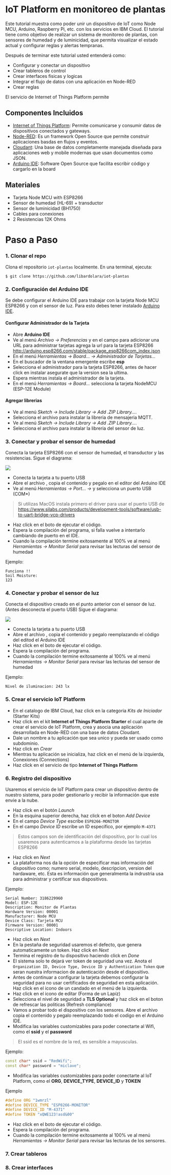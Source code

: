 # IoT Platform en monitoreo de plantas

Este tutorial muestra como poder unir un dispositivo de IoT como Node MCU, Arduino, Raspberry Pi, etc. con los servicios en IBM Cloud. El tutorial tiene como objetivo de realizar un sistema de monitoreo de plantas, con sensores de humedad y de luminicidad, que permita visualizar el estado actual y configurar reglas y alertas tempranas.

Después de terminar este tutorial usted entenderá como: 

* Configurar y conectar un dispositivo
* Crear tableros de control
* Crear interfaces fisicas y logicas
* Integrar el flujo de datos con una aplicación en Node-RED
* Crear reglas

El servicio de Internet of Things Platform permite 


## Componentes Incluidos

* [Internet of Things Platform](https://console.bluemix.net/catalog/services/internet-of-things-platform): Permite comunicarse y consumir datos de dispositivos conectados y gateways.
* [Node-RED](https://nodered.org/): Es un framework Open Source que permite construir aplicaciones basdas en flujos y eventos.
* [Cloudant](https://console.ng.bluemix.net/catalog/services/cloudant-nosql-db): Una base de datos completamente manejada diseñada para aplicaciones web y mobile modernas que usan documentos como JSON.
* [Arduino IDE](https://www.arduino.cc/en/Main/Software): Software Open Source que facilita escribir código y cargarlo en la board


## Materiales

* Tarjeta Node MCU with ESP8266
* Sensor de humedad (HL-69) + transductor
* Sensor de luminicidad (BH1750)
* Cables para conexiones
* 2 Resistencias 12K Ohms

# Paso a Paso

### 1. Clonar el repo

Clona el repositorio `iot-plantas` localmente. En una terminal, ejecuta:

```
$ git clone https://github.com/libardolara/iot-plantas
```

### 2. Configuración del Arduino IDE

Se debe configurar el Arduino IDE para trabajar con la tarjeta Node MCU ESP8266 y con el sensor de luz. Para esto debes tener instalado [Arduino IDE](https://www.arduino.cc/en/Main/Software).

#### Configurar Administrador de la Tarjeta

* Abre **Arduino IDE**
* Ve al menú _Archivo -> Preferencias_ y en el campo para adicionar una URL para administrar tarjetas agrega la url para la tarjeta ESP8266 http://arduino.esp8266.com/stable/package_esp8266com_index.json
* En el menú _Herramientas -> Board... -> Administrador de Tarjetas..._
* En el buscador de la ventana emergente escribe **esp**
* Selecciona el administrador para la tarjeta ESP8266, antes de hacer click en instalar asegurate que la version sea la ultima.
* Espera mientras instala el administrador de la tarjeta.
* En el menú _Herramientas -> Board..._ selecciona la tarjeta NodeMCU (ESP-12E Module)

#### Agregar librerias

* Ve al menú _Sketch -> Include Library -> Add .ZIP Library..._.
* Selecciona el archivo [](pubsubclient-2.3.zip) para instalar la libreria de mensajeria MQTT.
* Ve al menú _Sketch -> Include Library -> Add .ZIP Library..._.
* Selecciona el archivo [](BH1750-master.zip) para instalar la libreria del sensor de luz.

### 3. Conectar y probar el sensor de humedad

Conecta la tarjeta ESP8266 con el sensor de humedad, el transductor y las resistencias. Sigue el diagrama:

![](img/diagram_humidity.png)

* Conecta la tarjeta a tu puerto USB
* Abre el archivo [](codes/humidity_sensor.ccp), copia el contenido y pegalo en el editor del Arduino IDE
* Ve al menú _Herramientas -> Port... ->_ y selecciona un puerto USB (COM*)

> Si utilizas MacOS instala primero el driver para usar el puerto USB de https://www.silabs.com/products/development-tools/software/usb-to-uart-bridge-vcp-drivers

* Haz click en el boto de ejecutar el código.
* Espera la compilación del programa, si falla vuelve a intentarlo cambiando de puerto en el IDE.
* Cuando la compilación termine exitosamente al 100% ve al menú _Herramientas -> Monitor Serial_ para revisar las lecturas del sensor de humedad

Ejemplo:
```
Funciona !!
Soil Moisture:
123
```

### 4. Conectar y probar el sensor de luz

Conecta el dispositivo creado en el punto anterior con el sensor de luz. (Antes desconecta el puerto USB) 
Sigue el diagrama:

![](img/diagram_light.png)

* Conecta la tarjeta a tu puerto USB
* Abre el archivo [](codes/light_sensor.ccp), copia el contenido y pegalo reemplazando el código del editod el Arduino IDE
* Haz click en el boto de ejecutar el código.
* Espera la compilación del programa.
* Cuando la compilación termine exitosamente al 100% ve al menú _Herramientas -> Monitor Serial_ para revisar las lecturas del sensor de humedad

Ejemplo:
```
Nivel de iluminacion: 243 lx
```


### 5. Crear el servicio IoT Platform

* En el catalogo de IBM Cloud, haz click en la categoria _Kits de Iniciador_ (Starter Kits)
* Haz click en el kit **Internet of Things Platform Starter** el cual aparte de crear el servicio de IoT Platform, crea y asocia una aplicación desarrollada en Node-RED con una base de datos Cloudant.
* Dale un nombre a tu aplicación que sea unico y pueda ser usado como subdominio.
* Haz click en _Crear_
* Mientras tu aplicación se inicializa, haz click en el menú de la izquierda, Conexiones (Connections)
* Haz click en el servicio de tipo **Internet of Things Platform**

### 6. Registro del dispositivo

Usaremos el servicio de IoT Platform para crear un dispositivo dentro de nuestro sistema, para poder gestionarlo y recibir la información que este envie a la nube.

* Haz click en el botón _Launch_ 
* En la esquina superior derecha, haz click en el boton _Add Device_
* En el campo _Device Type_ escribe `ESP8266-MONITOR`
* En el campo _Device ID_ escribe un ID especifico, por ejemplo `M-4371`

> Estos campos son de identificación del dispositivo, por lo cual los usaremos para autenticarnos a la plataforma desde las tarjetas ESP8266

* Haz click en _Next_
* La plataforma nos da la opción de especificar mas información del dispositivo como; numero serial, modelo, descripcion, version del hardaware, etc. Esta es información que generalmenta la indrustria usa para administrar y certificar sus dispositivos.

Ejemplo:
```
Serial Number: 3186229960
Model: ESP-12E
Description: Monitor de Plantas
Hardware Version: 00001
Manufacturer: Node MCU
Device Class: Tarjeta MCU
Firmware Version: 00001
Descriptive Location: Indoors
```

* Haz click en _Next_
* En la pestaña de seguridad usaremos el defecto, que genera automaticamente un token. Haz click en _Next_
* Termina el registro de tu dispositivo haciendo click en _Done_
* El sistema solo te dejará ver token de seguridad una vez. Anota el `Organization ID, Device Type, Device ID y Authentication Token` que seran nuestra informacion de autenticación desde el dispositivo.
* Antes de continuar a configurar la tarjeta debemos configurar la seguridad para no usar certificados de seguridad en esta aplicación. Haz click en el icono de un candado en el menú de la izquierda.
* Haz click en el icono de editar (Forma de un Lapíz)
* Selecciona el nivel de seguridad a **TLS Optional** y haz click en el boton de refrescar las politicas (Refresh compliance)
* Vamos a probar todo el dispositivo con los sensores. Abre el archivo [](codes/total_snippet.ccp) copia el contenido y pegalo reemplazando todo el codigo en el Arduino IDE.
* Modifica las variables customizables para poder conectarte al Wifi, como el **ssid** y el **password**
> El ssid es el nombre de la red, es sensible a mayusculas.

Ejemplo:
```c++
const char* ssid = "RedWifi";
const char* password = "miclave";
```

* Modifica las variables customizables para poder conectarte al IoT Platform, como el **ORG**, **DEVICE_TYPE**, **DEVICE_ID** y **TOKEN**

Ejemplo
```c++
#define ORG "1wmrzl"
#define DEVICE_TYPE "ESP8266-MONITOR"
#define DEVICE_ID "M-4371"
#define TOKEN "xQWE123!asd&00"
```

* Haz click en el boto de ejecutar el código.
* Espera la compilación del programa.
* Cuando la compilación termine exitosamente al 100% ve al menú _Herramientas -> Monitor Serial_ para revisar las lecturas de los sensores.


### 7. Crear tableros


### 8. Crear interfaces


